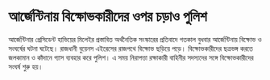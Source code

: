 # আর্জেন্টিনায় বিক্ষোভকারীদের ওপর চড়াও পুলিশ

আর্জেন্টিনার প্রেসিডেন্ট হাভিয়ের মিলেইর প্রস্তাবিত অর্থনৈতিক সংস্কারের প্রতিবাদে গতকাল বুধবার আর্জেন্টিনায় বিক্ষোভ ও সংঘর্ষের ঘটনা ঘটেছে। রাজধানী বুয়েনস এইরেসের রাজপথে বিক্ষোভ ছড়িয়ে পড়ে। বিক্ষোভকারীদের ছত্রভঙ্গ করতে জলকামান ও কাঁদানে গ্যাস ব্যবহার করে পুলিশ। এ সময় নিরাপত্তা রক্ষাকারী বাহিনীর সদস্যদের সঙ্গে বিক্ষোভকারীদের সংঘর্ষ শুরু হয়।
